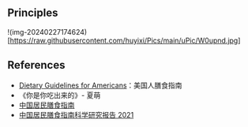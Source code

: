 
## Principles
!(img-20240227174624)[https://raw.githubusercontent.com/huyixi/Pics/main/uPic/W0upnd.jpg]
## References
- [Dietary Guidelines for Americans](https://www.dietaryguidelines.gov)：美国人膳食指南
- 《你是你吃出来的》- 夏萌
- [中国居民膳食指南](http://dg.cnsoc.org/index.html)
- [中国居民膳食指南科学研究报告 2021](http://dg.cnsoc.org/upload/affix/20210304130138798.pdf)
